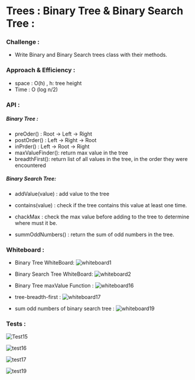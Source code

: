 # Trees : Binary Tree & Binary Search Tree :

### Challenge :

* Write Binary and Binary Search trees class with their methods.

### Approach & Efficiency :
  
  * space : O(h) , h: tree height
  * Time : O (log n/2)

### API :

##### Binary Tree :

  * preOder() : Root -> Left -> Right
  * postOrder() : Left -> Right -> Root
  * inPrder() : Left -> Root -> Right
  * maxValueFinder(): return max value in the tree
  * breadthFirst(): return list of all values in the tree, in the order they were encountered

##### Binary Search Tree:

  * addValue(value) : add value to the tree
  * contains(value) : check if the tree contains this value at least one time.
  * chackMax : check the max value before adding to the tree to determine where must it be.

  * summOddNumbers() : return the sum of odd numbers in the tree.

### Whiteboard :
 
  * Binary Tree WhiteBoard:
  ![whiteboard1](whiteboard15-binary.PNG)

  * Binary Search Tree WhiteBoard:
  ![whiteboard2](whiteboard15-binarySearch.PNG)

  * Binary Tree maxValue Function :
  ![whiteboard16](whiteboard16.PNG)

  * tree-breadth-first :
  ![whiteboard17](whiteboard17.PNG)

  * sum odd numbers of binary search tree :
  ![whiteboard19](whiteboard19.PNG)


### Tests :

![Test15](test15.PNG)

![test16](test16.PNG)

![test17](test17.PNG)

![test19](test19.PNG)


